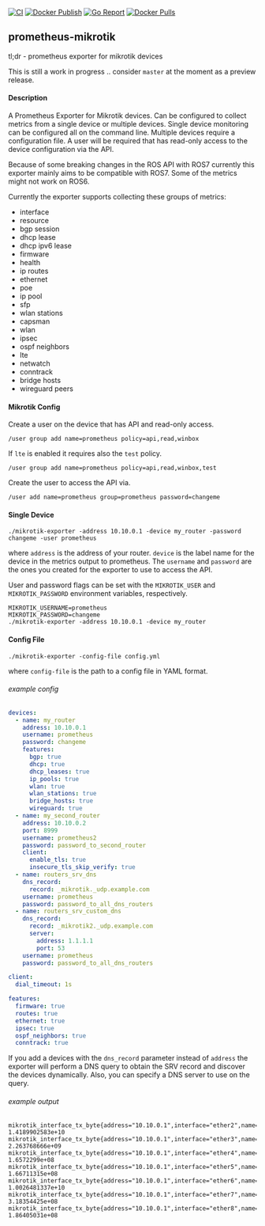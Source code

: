 [![CI](https://github.com/ogi4i/mikrotik-exporter/actions/workflows/ci.yml/badge.svg)](https://github.com/ogi4i/mikrotik-exporter/actions/workflows/ci.yml)
[![Docker Publish](https://github.com/ogi4i/mikrotik-exporter/actions/workflows/publish.yml/badge.svg)](https://github.com/ogi4i/mikrotik-exporter/actions/workflows/publish.yml)
[![Go Report](https://goreportcard.com/badge/github.com/ogi4i/mikrotik-exporter)](https://goreportcard.com/report/github.com/ogi4i/mikrotik-exporter)
[![Docker Pulls](https://img.shields.io/docker/pulls/ogi4i/mikrotik-exporter.svg)](https://hub.docker.com/r/ogi4i/mikrotik-exporter/)

## prometheus-mikrotik

tl;dr - prometheus exporter for mikrotik devices

This is still a work in progress .. consider `master` at the moment as a preview release.

#### Description

A Prometheus Exporter for Mikrotik devices. Can be configured to collect metrics from a single device or multiple
devices. Single device monitoring can be configured all on the command line. Multiple devices require a configuration
file. A user will be required that has read-only access to the device configuration via the API.

Because of some breaking changes in the ROS API with ROS7 currently this exporter mainly aims to be compatible with
ROS7.
Some of the metrics might not work on ROS6.

Currently the exporter supports collecting these groups of metrics:

- interface
- resource
- bgp session
- dhcp lease
- dhcp ipv6 lease
- firmware
- health
- ip routes
- ethernet
- poe
- ip pool
- sfp
- wlan stations
- capsman
- wlan
- ipsec
- ospf neighbors
- lte
- netwatch
- conntrack
- bridge hosts
- wireguard peers

#### Mikrotik Config

Create a user on the device that has API and read-only access.

`/user group add name=prometheus policy=api,read,winbox`

If `lte` is enabled it requires also the `test` policy.

`/user group add name=prometheus policy=api,read,winbox,test`

Create the user to access the API via.

`/user add name=prometheus group=prometheus password=changeme`

#### Single Device

`./mikrotik-exporter -address 10.10.0.1 -device my_router -password changeme -user prometheus`

where `address` is the address of your router. `device` is the label name for the device in the metrics output to
prometheus. The `username` and `password` are the ones you created for the exporter to use to access the API.

User and password flags can be set with the `MIKROTIK_USER` and `MIKROTIK_PASSWORD` environment variables, respectively.

```
MIKROTIK_USERNAME=prometheus
MIKROTIK_PASSWORD=changeme
./mikrotik-exporter -address 10.10.0.1 -device my_router
```

#### Config File

`./mikrotik-exporter -config-file config.yml`

where `config-file` is the path to a config file in YAML format.

###### example config

```yaml
devices:
  - name: my_router
    address: 10.10.0.1
    username: prometheus
    password: changeme
    features:
      bgp: true
      dhcp: true
      dhcp_leases: true
      ip_pools: true
      wlan: true
      wlan_stations: true
      bridge_hosts: true
      wireguard: true
  - name: my_second_router
    address: 10.10.0.2
    port: 8999
    username: prometheus2
    password: password_to_second_router
    client:
      enable_tls: true
      insecure_tls_skip_verify: true
  - name: routers_srv_dns
    dns_record:
      record: _mikrotik._udp.example.com
    username: prometheus
    password: password_to_all_dns_routers
  - name: routers_srv_custom_dns
    dns_record:
      record: _mikrotik2._udp.example.com
      server:
        address: 1.1.1.1
        port: 53
    username: prometheus
    password: password_to_all_dns_routers

client:
  dial_timeout: 1s

features:
  firmware: true
  routes: true
  ethernet: true
  ipsec: true
  ospf_neighbors: true
  conntrack: true
```

If you add a devices with the `dns_record` parameter instead of `address` the exporter will perform a DNS query to
obtain the SRV record and discover the devices dynamically. Also, you can specify a DNS server to use on the query.

###### example output

```
mikrotik_interface_tx_byte{address="10.10.0.1",interface="ether2",name="my_router"} 1.4189902583e+10
mikrotik_interface_tx_byte{address="10.10.0.1",interface="ether3",name="my_router"} 2.263768666e+09
mikrotik_interface_tx_byte{address="10.10.0.1",interface="ether4",name="my_router"} 1.6572299e+08
mikrotik_interface_tx_byte{address="10.10.0.1",interface="ether5",name="my_router"} 1.66711315e+08
mikrotik_interface_tx_byte{address="10.10.0.1",interface="ether6",name="my_router"} 1.0026481337e+10
mikrotik_interface_tx_byte{address="10.10.0.1",interface="ether7",name="my_router"} 3.18354425e+08
mikrotik_interface_tx_byte{address="10.10.0.1",interface="ether8",name="my_router"} 1.86405031e+08
```

 
